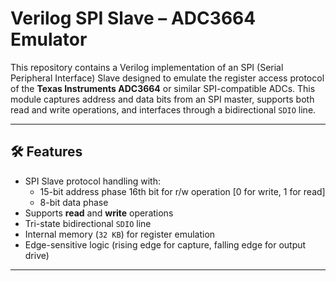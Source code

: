 # Verilog SPI Slave – ADC3664 Emulator

This repository contains a Verilog implementation of an SPI (Serial Peripheral Interface) Slave designed to emulate the register access protocol of the **Texas Instruments ADC3664** or similar SPI-compatible ADCs. This module captures address and data bits from an SPI master, supports both read and write operations, and interfaces through a bidirectional `SDIO` line.

---

## 🛠️ Features

- SPI Slave protocol handling with:
  - 15-bit address phase 16th bit for r/w operation [0 for write, 1 for read]
  - 8-bit data phase
- Supports **read** and **write** operations
- Tri-state bidirectional `SDIO` line
- Internal memory (`32 KB`) for register emulation
- Edge-sensitive logic (rising edge for capture, falling edge for output drive)

---
